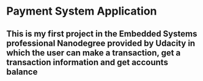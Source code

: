 # Payment System Application
## This is my first project in the Embedded Systems professional Nanodegree provided by Udacity in which the user can make a transaction, get a transaction information and get accounts balance
